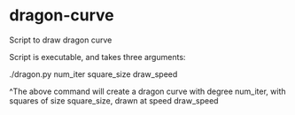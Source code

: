 # dragon-curve
Script to draw dragon curve

Script is executable, and takes three arguments:

./dragon.py num_iter square_size draw_speed

^The above command will create a dragon curve with degree num_iter, with squares of size square_size, drawn at speed draw_speed